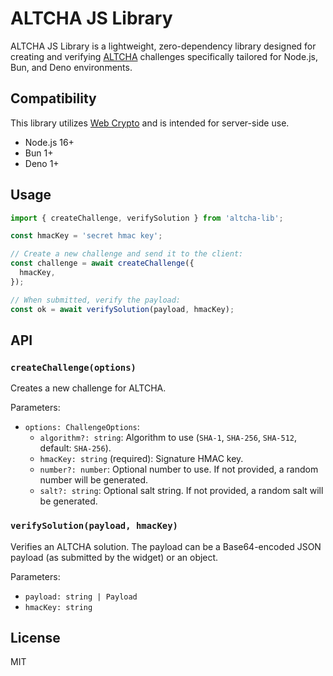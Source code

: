 # ALTCHA JS Library

ALTCHA JS Library is a lightweight, zero-dependency library designed for creating and verifying [ALTCHA](https://altcha.org) challenges specifically tailored for Node.js, Bun, and Deno environments.

## Compatibility

This library utilizes [Web Crypto](https://developer.mozilla.org/en-US/docs/Web/API/SubtleCrypto) and is intended for server-side use.

- Node.js 16+
- Bun 1+
- Deno 1+

## Usage

```ts
import { createChallenge, verifySolution } from 'altcha-lib';

const hmacKey = 'secret hmac key';

// Create a new challenge and send it to the client:
const challenge = await createChallenge({
  hmacKey,
});

// When submitted, verify the payload:
const ok = await verifySolution(payload, hmacKey);
```

## API

### `createChallenge(options)`

Creates a new challenge for ALTCHA.

Parameters:

- `options: ChallengeOptions`:
  - `algorithm?: string`: Algorithm to use (`SHA-1`, `SHA-256`, `SHA-512`, default: `SHA-256`).
  - `hmacKey: string` (required): Signature HMAC key.
  - `number?: number`: Optional number to use. If not provided, a random number will be generated.
  - `salt?: string`: Optional salt string. If not provided, a random salt will be generated.

### `verifySolution(payload, hmacKey)`

Verifies an ALTCHA solution. The payload can be a Base64-encoded JSON payload (as submitted by the widget) or an object.

Parameters:

- `payload: string | Payload`
- `hmacKey: string`

## License

MIT